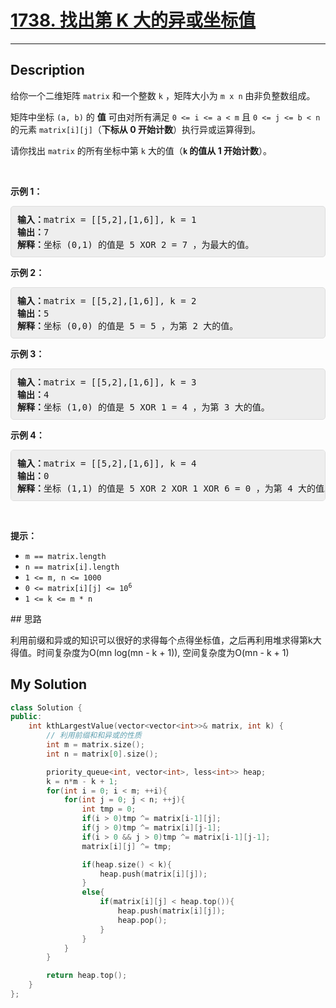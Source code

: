# [1738. 找出第 K 大的异或坐标值](https://leetcode-cn.com/problems/find-kth-largest-xor-coordinate-value/)

---

## Description

<style>
section pre{
    background-color: #eee;
    border: 1px solid #ddd;
    padding:10px;
    border-radius: 5px;
}
</style>
<section>
<p>给你一个二维矩阵 <code>matrix</code> 和一个整数 <code>k</code> ，矩阵大小为&nbsp;<code>m x n</code> 由非负整数组成。</p>
<p>矩阵中坐标 <code>(a, b)</code> 的 <strong>值</strong> 可由对所有满足 <code>0 &lt;= i &lt;= a &lt; m</code> 且 <code>0 &lt;= j &lt;= b &lt; n</code> 的元素 <code>matrix[i][j]</code>（<strong>下标从 0 开始计数</strong>）执行异或运算得到。</p>
<p>请你找出&nbsp;<code>matrix</code> 的所有坐标中第 <code>k</code> 大的值（<strong><code>k</code> 的值从 1 开始计数</strong>）。</p>
<p>&nbsp;</p>
<p><strong>示例 1：</strong></p>
<pre><strong>输入：</strong>matrix = [[5,2],[1,6]], k = 1
<strong>输出：</strong>7
<strong>解释：</strong>坐标 (0,1) 的值是 5 XOR 2 = 7 ，为最大的值。</pre>
<p><strong>示例 2：</strong></p>
<pre><strong>输入：</strong>matrix = [[5,2],[1,6]], k = 2
<strong>输出：</strong>5
<strong>解释：</strong>坐标 (0,0) 的值是 5 = 5 ，为第 2 大的值。</pre>
<p><strong>示例 3：</strong></p>
<pre><strong>输入：</strong>matrix = [[5,2],[1,6]], k = 3
<strong>输出：</strong>4
<strong>解释：</strong>坐标 (1,0) 的值是 5 XOR 1 = 4 ，为第 3 大的值。</pre>
<p><strong>示例 4：</strong></p>
<pre><strong>输入：</strong>matrix = [[5,2],[1,6]], k = 4
<strong>输出：</strong>0
<strong>解释：</strong>坐标 (1,1) 的值是 5 XOR 2 XOR 1 XOR 6 = 0 ，为第 4 大的值。</pre>
<p>&nbsp;</p>
<p><strong>提示：</strong></p>
<ul>
	<li><code>m == matrix.length</code></li>
	<li><code>n == matrix[i].length</code></li>
	<li><code>1 &lt;= m, n &lt;= 1000</code></li>
	<li><code>0 &lt;= matrix[i][j] &lt;= 10<sup>6</sup></code></li>
	<li><code>1 &lt;= k &lt;= m * n</code></li>
</ul>
</section>
## 思路

利用前缀和异或的知识可以很好的求得每个点得坐标值，之后再利用堆求得第k大得值。时间复杂度为O(mn log(mn - k + 1)), 空间复杂度为O(mn - k + 1)

## My Solution

```cpp
class Solution {
public:
    int kthLargestValue(vector<vector<int>>& matrix, int k) {
        // 利用前缀和和异或的性质
        int m = matrix.size();
        int n = matrix[0].size();

        priority_queue<int, vector<int>, less<int>> heap;
        k = n*m - k + 1;
        for(int i = 0; i < m; ++i){
            for(int j = 0; j < n; ++j){
                int tmp = 0;
                if(i > 0)tmp ^= matrix[i-1][j];
                if(j > 0)tmp ^= matrix[i][j-1];
                if(i > 0 && j > 0)tmp ^= matrix[i-1][j-1];
                matrix[i][j] ^= tmp;

                if(heap.size() < k){
                    heap.push(matrix[i][j]);
                }
                else{
                    if(matrix[i][j] < heap.top()){
                        heap.push(matrix[i][j]);
                        heap.pop();
                    }
                }
            }
        }

        return heap.top();
    }
};
```